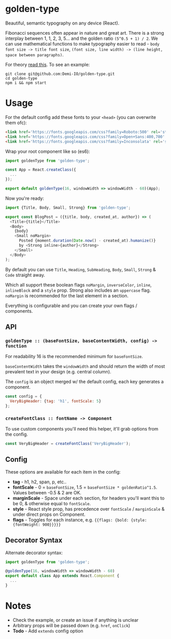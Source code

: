 golden-type
===========
Beautiful, semantic typography on any device (React).

Fibonacci sequences often appear in nature and great art. There is a strong interplay between 1, 1, 2, 3, 5... and the golden ratio  `(5^0.5 + 1) / 2`. We can use mathematical functions to make typography easier to read - `body font size -> title font size`, `(font size, line width) -> (line height, space between paragraphs)`.

For theory [read this](http://www.pearsonified.com/2011/12/golden-ratio-typography.php). To see an example:

```
git clone git@github.com:Demi-IO/golden-type.git
cd golden-type
npm i && npm start
```

Usage
=====
For the default config add these fonts to your `<head>` (you can overwrite them ofc):

```html
<link href='https://fonts.googleapis.com/css?family=Roboto:500' rel='stylesheet'>
<link href='https://fonts.googleapis.com/css?family=Open+Sans:400,700' rel='stylesheet'>
<link href='https://fonts.googleapis.com/css?family=Inconsolata' rel='stylesheet'>
```

Wrap your root component like so (es6):

```js
import goldenType from 'golden-type';

const App = React.createClass({
  ...
});

export default goldenType(16, windowWidth => windowWidth - 60)(App);
```

Now you're ready:

```js
import {Title, Body, Small, Strong} from 'golden-type';

export const BlogPost = ({title, body, created_at, author}) => (
  <Title>{title}</Title>
  <Body>
    {body}
    <Small noMargin>
      Posted {moment.duration(Date.now() - created_at).humanize()}
      by <Strong inline>{author}</Strong>
    </Small>
  </Body>
);
```

By default you can use `Title`, `Heading`, `SubHeading`, `Body`, `Small`, `Strong` & `Code` straight away.

Which all support these boolean flags `noMargin`, `inverseColor`, `inline`, `inlineBlock` and a `style` prop. Strong also includes an `uppercase` flag. `noMargin` is recommended for the last element in a section.

Everything is configurable and you can create your own flags / components.

API
---
### `goldenType :: (baseFontSize, baseContentWidth, config) -> function`
For readability 16 is the recommended minimum for `baseFontSize`.

`baseContentWidth` takes the `windowWidth` and should return the width of most prevalent text in your design (e.g. central column).

The `config` is an object merged w/ the default config, each key generates a component.

```js
const config = {
  VeryBigHeader: {tag: 'h1', fontScale: 5}
};
```

### `createFontClass :: fontName -> Component`
To use custom components you'll need this helper, it'll grab options from the config.

```js
const VeryBigHeader = createFontClass('VeryBigHeader');
```

Config
------
These options are available for each item in the config:

* **tag** - h1, h2, span, p, etc..
* **fontScale** - 0 = `baseFontSize`, 1.5 = `baseFontSize * goldenRatio^1.5`. Values between -0.5 & 2 are OK.
* **marginScale** - Space under each section, for headers you'll want this to be 0, & otherwise equal to `fontScale`.
* **style** - React style prop, has precedence over `fontScale` / `marginScale` & under direct props on Component.
* **flags** - Toggles for each instance, e.g. `{{flags: {bold: {style: {fontWeight: 900}}}}}`

Decorator Syntax
----------------
Alternate decorator syntax:

```js
import goldenType from 'golden-type';

@goldenType(16, windowWidth => windowWidth - 60)
export default class App extends React.Component {
  ...
}
```

Notes
=====
* Check the example, or create an issue if anything is unclear
* Arbitrary props will be passed down (e.g. `href`, `onClick`)
* **Todo** - Add `extends` config option
